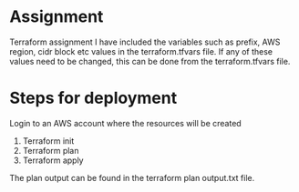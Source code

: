 # Assignment
Terraform assignment
I have included the variables such as prefix, AWS region, cidr block etc values in the terraform.tfvars file.
If any of these values need to be changed, this can be done from the terraform.tfvars file.
# Steps for deployment
Login to an AWS account where the resources will be created
1. Terraform init
2. Terraform plan
3. Terraform apply

The plan output can be found in the terraform plan output.txt file.
